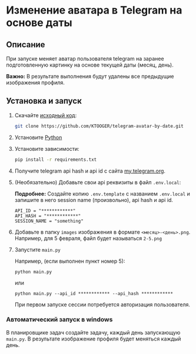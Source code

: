# Изменение аватара в Telegram на основе даты

## Описание

При запуске меняет аватар пользователя telegram на заранее подготовленную картинку на основе текущей даты (месяц, день).

**Важно:** В результате выполнения будут удалены все предыдущие изображения профиля.

## Установка и запуск

1. Скачайте [исходный код](https://github.com/KTOOGER/telegram-avatar-by-date/archive/master.zip "Скачать zip архив"):

    ```bash
    git clone https://github.com/KTOOGER/telegram-avatar-by-date.git
    ```

2. Установите [Python](https://python.org/downloads)
3. Установите зависимости:

    ```bash
    pip install -r requirements.txt
    ```

4. Получите telegram api hash и api id с сайта [my.telegram.org](https://my.telegram.org).
5. (Необязательно) Добавьте свои api реквизиты в файл `.env.local`:

    **Подробнее:**  Создайте копию `.env.template` с названием `.env.local` и запишите в него session name (произвольно), api hash и api id.

    ```env
    API_ID = "************"
    API_HASH = "************"
    SESSION_NAME = "something"
    ```

6. Добавьте в папку `images` изображения в формате `<месяц>-<день>.png`. Например, для 5 февраля, файл будет называться `2-5.png`

7. Запустите `main.py`

    Например, (если выполнен пункт номер 5):

    ```bath
    python main.py
    ```

    или

    ```bath
    python main.py --api_id ************ --api_hash ************
    ```

    При первом запуске сессии потребуется авторизация пользователя.

### Автоматический запуск в windows

В планировщике задач создайте задачу, каждый день запускающую `main.py`. В результате изображение профиля будет меняться каждый день.

